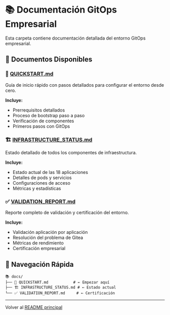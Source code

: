 # 📚 Documentación GitOps Empresarial

Esta carpeta contiene documentación detallada del entorno GitOps empresarial.

## 📄 Documentos Disponibles

### 🚀 [QUICKSTART.md](QUICKSTART.md)
Guía de inicio rápido con pasos detallados para configurar el entorno desde cero.

**Incluye:**
- Prerrequisitos detallados
- Proceso de bootstrap paso a paso
- Verificación de componentes
- Primeros pasos con GitOps

### 🏗️ [INFRASTRUCTURE_STATUS.md](INFRASTRUCTURE_STATUS.md)  
Estado detallado de todos los componentes de infraestructura.

**Incluye:**
- Estado actual de las 18 aplicaciones
- Detalles de pods y servicios
- Configuraciones de acceso
- Métricas y estadísticas

### ✅ [VALIDATION_REPORT.md](VALIDATION_REPORT.md)
Reporte completo de validación y certificación del entorno.

**Incluye:**
- Validación aplicación por aplicación
- Resolución del problema de Gitea
- Métricas de rendimiento
- Certificación empresarial

## 🔗 Navegación Rápida

```
📚 docs/
├── 🚀 QUICKSTART.md           # ← Empezar aquí
├── 🏗️ INFRASTRUCTURE_STATUS.md # ← Estado actual
└── ✅ VALIDATION_REPORT.md     # ← Certificación
```

---
Volver al [README principal](../README.md)
